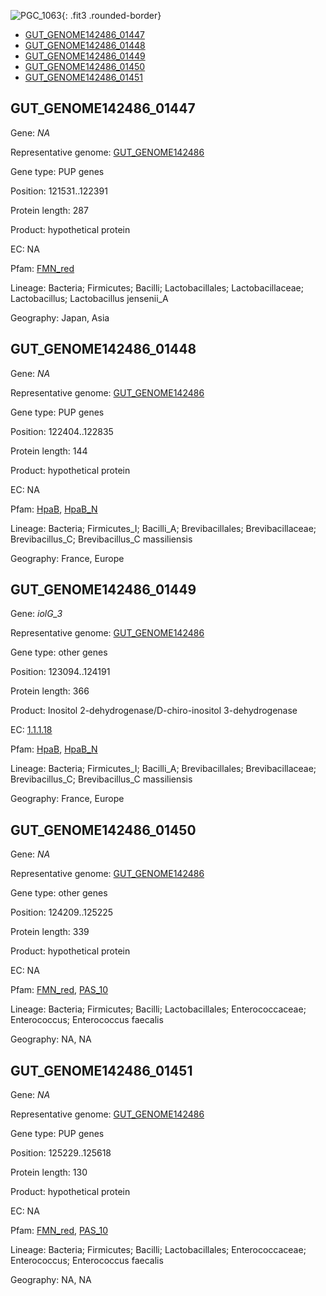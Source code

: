 ![PGC_1063](../static/images/Clusters_figure/PGC_1063.jpg){: .fit3 .rounded-border}

<ul id="myTab" class="nav nav-tabs">
  <li class="active">
        <a href="#tab1" data-toggle="tab">GUT_GENOME142486_01447</a>
  </li>
<li><a href="#tab2" data-toggle="tab">GUT_GENOME142486_01448</a></li>
<li><a href="#tab3" data-toggle="tab">GUT_GENOME142486_01449</a></li>
<li><a href="#tab4" data-toggle="tab">GUT_GENOME142486_01450</a></li>
<li><a href="#tab5" data-toggle="tab">GUT_GENOME142486_01451</a></li>
</ul>

<div id="myTabContent" class="tab-content">
  <div class="tab-pane fade in active" id="tab1">

<h2 id="GUT_GENOME142486_01447">GUT_GENOME142486_01447</h2>
<p>Gene: <em>NA</em>
<p>Representative genome: <a href="https://www.ebi.ac.uk/metagenomics/genomes/MGYG-HGUT-02313">GUT_GENOME142486</a></p>
<p>Gene type: PUP genes</p>
<p>Position: 121531..122391</p>
<p>Protein length: 287</p>
<p>Product: hypothetical protein</p>
<p>EC: NA</p>
<p>Pfam: <a href="http://pfam.xfam.org/family/FMN_red">FMN_red</a></p>

<p>Lineage: Bacteria; Firmicutes; Bacilli; Lactobacillales; Lactobacillaceae; Lactobacillus; Lactobacillus jensenii_A</p>
<p>Geography: Japan, Asia</p>
  </div>

  <div class="tab-pane fade" id="tab2">

<h2 id="GUT_GENOME142486_01448">GUT_GENOME142486_01448</h2>
<p>Gene: <em>NA</em></p>
<p>Representative genome: <a href="https://www.ebi.ac.uk/metagenomics/genomes/MGYG-HGUT-02314">GUT_GENOME142486</a></p>
<p>Gene type: PUP genes</p>
<p>Position: 122404..122835</p>
<p>Protein length: 144</p>
<p>Product: hypothetical protein</p>
<p>EC: NA</p>
<p>Pfam: <a href="http://pfam.xfam.org/family/HpaB">HpaB</a>, <a href="http://pfam.xfam.org/family/HpaB_N">HpaB_N</a></p>
<p>Lineage: Bacteria; Firmicutes_I; Bacilli_A; Brevibacillales; Brevibacillaceae; Brevibacillus_C; Brevibacillus_C massiliensis</p>
<p>Geography: France, Europe</p>

  </div>
  <div class="tab-pane fade" id="tab3">

<h2 id="GUT_GENOME142486_01449">GUT_GENOME142486_01449</h2>
<p>Gene: <em>iolG_3</em></p>
<p>Representative genome: <a href="https://www.ebi.ac.uk/metagenomics/genomes/MGYG-HGUT-02314">GUT_GENOME142486</a></p>
<p>Gene type: other genes</p>
<p>Position: 123094..124191</p>
<p>Protein length: 366</p>
<p>Product: Inositol 2-dehydrogenase/D-chiro-inositol 3-dehydrogenase</p>
<p>EC: <a href="https://www.brenda-enzymes.org/enzyme.php?ecno=1.1.1.18">1.1.1.18</a></p>
<p>Pfam: <a href="http://pfam.xfam.org/family/HpaB">HpaB</a>, <a href="http://pfam.xfam.org/family/HpaB_N">HpaB_N</a></p>
<p>Lineage: Bacteria; Firmicutes_I; Bacilli_A; Brevibacillales; Brevibacillaceae; Brevibacillus_C; Brevibacillus_C massiliensis</p>
<p>Geography: France, Europe</p>

  </div>
  <div class="tab-pane fade" id="tab4">

<h2 id="GUT_GENOME142486_01450">GUT_GENOME142486_01450</h2>
<p>Gene: <em>NA</em></p>
<p>Representative genome: <a href="https://www.ebi.ac.uk/metagenomics/genomes/MGYG-HGUT-01694">GUT_GENOME142486</a></p>
<p>Gene type: other genes</p>
<p>Position: 124209..125225</p>
<p>Protein length: 339</p>
<p>Product: hypothetical protein</p>
<p>EC: NA</p>
<p>Pfam: <a href="http://pfam.xfam.org/family/FMN_red">FMN_red</a>, <a href="http://pfam.xfam.org/family/PAS_10">PAS_10</a></p>
<p>Lineage: Bacteria; Firmicutes; Bacilli; Lactobacillales; Enterococcaceae; Enterococcus; Enterococcus faecalis</p>
<p>Geography: NA, NA</p>

  </div>
  <div class="tab-pane fade" id="tab5">

<h2 id="GUT_GENOME142486_01451">GUT_GENOME142486_01451</h2>
<p>Gene: <em>NA</em></p>
<p>Representative genome: <a href="https://www.ebi.ac.uk/metagenomics/genomes/MGYG-HGUT-01694">GUT_GENOME142486</a></p>
<p>Gene type: PUP genes</p>
<p>Position: 125229..125618</p>
<p>Protein length: 130</p>
<p>Product: hypothetical protein</p>
<p>EC: NA</p>
<p>Pfam: <a href="http://pfam.xfam.org/family/FMN_red">FMN_red</a>, <a href="http://pfam.xfam.org/family/PAS_10">PAS_10</a></p>
<p>Lineage: Bacteria; Firmicutes; Bacilli; Lactobacillales; Enterococcaceae; Enterococcus; Enterococcus faecalis</p>
<p>Geography: NA, NA</p>

  </div>
</div>
